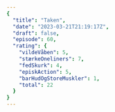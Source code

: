 ```yaml
---
{
  "title": "Taken",
  "date": "2023-03-21T21:19:17Z",
  "draft": false,
  "episode": 60,
  "rating": {
    "vildeVåben": 5,
    "stærkeOneliners": 7,
    "fedSkurk": 4,
    "episkAction": 5,
    "barHudOgStoreMuskler": 1,
    "total": 22
  }
}
---
```


